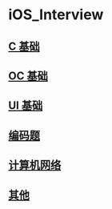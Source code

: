 # iOS_Interview





## [C 基础](https://github.com/Interview-iOS/iOS_Interview/blob/master/C%20%E5%9F%BA%E7%A1%80.md)





## [OC 基础](https://github.com/Interview-iOS/iOS_Interview/blob/master/OC%20%E5%9F%BA%E7%A1%80.md)





## [UI 基础](https://github.com/Interview-iOS/iOS_Interview/blob/master/UI%20%E5%9F%BA%E7%A1%80.md)





## [编码题](https://github.com/Interview-iOS/iOS_Interview/blob/master/%E7%BC%96%E7%A0%81%E9%A2%98.md)







## [计算机网络](https://github.com/Interview-iOS/iOS_Interview/blob/master/%E8%AE%A1%E7%AE%97%E6%9C%BA%E7%BD%91%E7%BB%9C.md)





## [其他](https://github.com/Interview-iOS/iOS_Interview/blob/master/%E5%85%B6%E4%BB%96.md)









